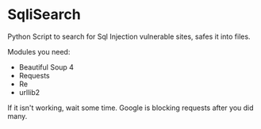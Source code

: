 # SqliSearch
Python Script to search for Sql Injection vulnerable sites, safes it into files.

Modules you need:
- Beautiful Soup 4
- Requests
- Re
- urllib2


If it isn't working, wait some time. Google is blocking requests after you did many.
